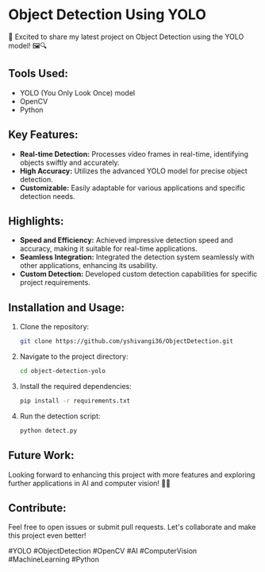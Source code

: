 # Object Detection Using YOLO

🚀 Excited to share my latest project on Object Detection using the YOLO model! 🖼️🔍

## Tools Used:
- YOLO (You Only Look Once) model
- OpenCV
- Python

## Key Features:
- **Real-time Detection:** Processes video frames in real-time, identifying objects swiftly and accurately.
- **High Accuracy:** Utilizes the advanced YOLO model for precise object detection.
- **Customizable:** Easily adaptable for various applications and specific detection needs.

## Highlights:
- **Speed and Efficiency:** Achieved impressive detection speed and accuracy, making it suitable for real-time applications.
- **Seamless Integration:** Integrated the detection system seamlessly with other applications, enhancing its usability.
- **Custom Detection:** Developed custom detection capabilities for specific project requirements.

## Installation and Usage:
1. Clone the repository:
   ```bash
   git clone https://github.com/yshivangi36/ObjectDetection.git
   ```
2. Navigate to the project directory:
   ```bash
   cd object-detection-yolo
   ```
3. Install the required dependencies:
   ```bash
   pip install -r requirements.txt
   ```
4. Run the detection script:
   ```bash
   python detect.py
   ```

## Future Work:
Looking forward to enhancing this project with more features and exploring further applications in AI and computer vision! 🤖💡

## Contribute:
Feel free to open issues or submit pull requests. Let's collaborate and make this project even better!

#YOLO #ObjectDetection #OpenCV #AI #ComputerVision #MachineLearning #Python
